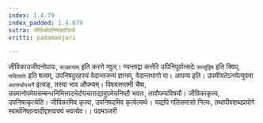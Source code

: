 ```yaml
---
index: 1.4.79
index_padded: 1.4.079
sutra: जीविकोपनिषदावौपम्ये
vritti: padamanjari

---
```

जीविकाउजीवनोपायः, `सञ्ज्ञायाम्` इति करणे ण्वुल्। ण्यन्ताद्वा कर्त्तरि उपिनिपूर्वात्सदेः `सत्सूद्विष` इति क्विप्, `सदिरप्रतेः` इति षत्वम्, उपनिषदुरहस्यं वेदान्तजन्यं ज्ञानम्, वेदान्तभागो वा। आपम्य इति। उपमीयतेऽनयेत्युपमा `आतश्चोपसर्गे` इत्यङ्, तस्या भाव औपम्यम्। विषयसप्तमी चैषा, उपमानोपमेयसम्बन्धनिमित्तादभेदोपचाराद्यावुपमेयनिष्ठौ भवतः, तावौपम्यविषयौ। जीविकाकृत्य, उपनिषत्कृत्येति। जीविकामिव  कृत्वा, उपनिषदमिव कृत्वेत्यर्थः। यद्यपि गतिसमासो नित्यः, तथापीवशब्दप्रयोगे स्वार्थनिष्ठत्वादीद्दशवाक्यं भवत्येव।।
पदमञ्जरी